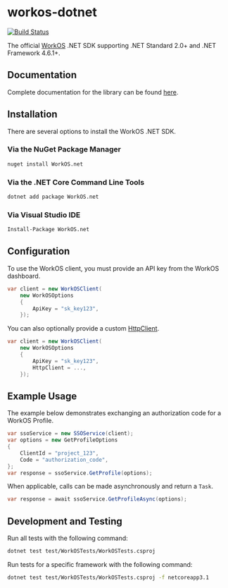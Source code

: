 # workos-dotnet

[![Build Status](https://workos.semaphoreci.com/badges/workos-dotnet/branches/v0.1.0.svg?style=shields&key=343c1d18-79da-4ea3-89ce-8a6195a9d3d9)](https://workos.semaphoreci.com/projects/workos-dotnet)

The official [WorkOS](https://www.workos.com/) .NET SDK supporting .NET Standard 2.0+ and .NET Framework 4.6.1+.

## Documentation

Complete documentation for the library can be found [here](https://workos.com/docs/).

## Installation

There are several options to install the WorkOS .NET SDK.

### Via the NuGet Package Manager

```sh
nuget install WorkOS.net
```

### Via the .NET Core Command Line Tools

```sh
dotnet add package WorkOS.net
```

### Via Visual Studio IDE

```sh
Install-Package WorkOS.net
```

## Configuration

To use the WorkOS client, you must provide an API key from the WorkOS dashboard.

```c#
var client = new WorkOSClient(
    new WorkOSOptions
    {
        ApiKey = "sk_key123",
    });
```

You can also optionally provide a custom [HttpClient](https://docs.microsoft.com/en-us/dotnet/api/system.net.http.httpclient).

```c#
var client = new WorkOSClient(
    new WorkOSOptions
    {
        ApiKey = "sk_key123",
        HttpClient = ...,
    });
```

## Example Usage

The example below demonstrates exchanging an authorization code for a WorkOS Profile.

```c#
var ssoService = new SSOService(client);
var options = new GetProfileOptions
{
    ClientId = "project_123",
    Code = "authorization_code",
};
var response = ssoService.GetProfile(options);
```

When applicable, calls can be made asynchronously and return a `Task`.

```c#
var response = await ssoService.GetProfileAsync(options);
```

## Development and Testing

Run all tests with the following command:

```sh
dotnet test test/WorkOSTests/WorkOSTests.csproj
```

Run tests for a specific framework with the following command:

```sh
dotnet test test/WorkOSTests/WorkOSTests.csproj -f netcoreapp3.1
```
